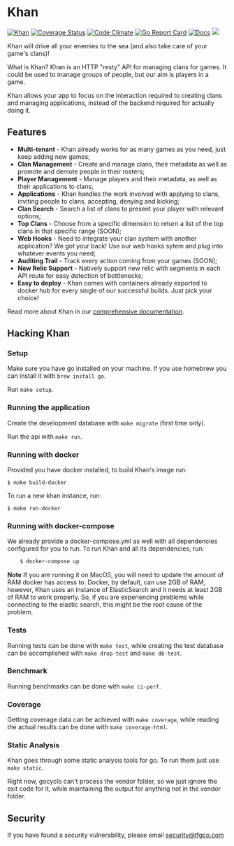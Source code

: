 # Khan

[![Khan](https://github.com/topfreegames/khan/actions/workflows/go.yml/badge.svg)](https://github.com/topfreegames/khan/actions/workflows/go.yml)
[![Coverage Status](https://coveralls.io/repos/github/topfreegames/khan/badge.svg?branch=master)](https://coveralls.io/github/topfreegames/khan?branch=master)
[![Code Climate](https://codeclimate.com/github/topfreegames/khan/badges/gpa.svg)](https://codeclimate.com/github/topfreegames/khan)
[![Go Report Card](https://goreportcard.com/badge/github.com/topfreegames/khan)](https://goreportcard.com/report/github.com/topfreegames/khan)
[![Docs](https://readthedocs.org/projects/khan-api/badge/?version=latest
)](http://khan-api.readthedocs.io/en/latest/)
[![](https://imagelayers.io/badge/tfgco/khan:latest.svg)](https://imagelayers.io/?images=tfgco/khan:latest 'Khan Image Layers')

Khan will drive all your enemies to the sea (and also take care of your game's clans)!

What is Khan? Khan is an HTTP "resty" API for managing clans for games. It could be used to manage groups of people, but our aim is players in a game.

Khan allows your app to focus on the interaction required to creating clans and managing applications, instead of the backend required for actually doing it.

## Features

* **Multi-tenant** - Khan already works for as many games as you need, just keep adding new games;
* **Clan Management** - Create and manage clans, their metadata as well as promote and demote people in their rosters;
* **Player Management** - Manage players and their metadata, as well as their applications to clans;
* **Applications** - Khan handles the work involved with applying to clans, inviting people to clans, accepting, denying and kicking;
* **Clan Search** - Search a list of clans to present your player with relevant options;
* **Top Clans** - Choose from a specific dimension to return a list of the top clans in that specific range (SOON);
* **Web Hooks** - Need to integrate your clan system with another application? We got your back! Use our web hooks sytem and plug into whatever events you need;
* **Auditing Trail** - Track every action coming from your games (SOON);
* **New Relic Support** - Natively support new relic with segments in each API route for easy detection of bottlenecks;
* **Easy to deploy** - Khan comes with containers already exported to docker hub for every single of our successful builds. Just pick your choice!

Read more about Khan in our [comprehensive documentation](http://khan-api.readthedocs.io/).

## Hacking Khan

### Setup

Make sure you have go installed on your machine.
If you use homebrew you can install it with `brew install go`.

Run `make setup`.

### Running the application

Create the development database with `make migrate` (first time only).

Run the api with `make run`.

### Running with docker

Provided you have docker installed, to build Khan's image run:

    $ make build-docker

To run a new khan instance, run:

    $ make run-docker

### Running with docker-compose

We already provide a docker-compose.yml as well with all dependencies configured for you to run. To run Khan and all its dependencies, run:

```sh
    $ docker-compose up
```

**Note** If you are running it on MacOS, you will need to update the amount of RAM docker has access to. Docker, by default, can use 2GB of RAM, however, Khan uses an instance of ElasticSearch and it needs at least 2GB of RAM to work properly. So, if you are experiencing problems while connecting to the elastic search, this might be the root cause of the problem.

### Tests

Running tests can be done with `make test`, while creating the test database can be accomplished with `make drop-test` and `make db-test`.

### Benchmark

Running benchmarks can be done with `make ci-perf`.

### Coverage

Getting coverage data can be achieved with `make coverage`, while reading the actual results can be done with `make coverage-html`.

### Static Analysis

Khan goes through some static analysis tools for go. To run them just use `make static`.

Right now, gocyclo can't process the vendor folder, so we just ignore the exit code for it, while maintaining the output for anything not in the vendor folder.

## Security

If you have found a security vulnerability, please email security@tfgco.com
